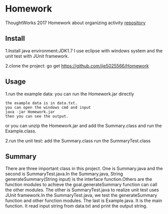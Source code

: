 # Homework
ThoughtWorks 2017 Homework about organizing activity
[repository](https://github.com/jie5025566/Homework)

## Install

1.Install java environment:JDK1.7
  I use eclipse with windows system and the unit test with JUnit framework.
  
2.clone the project:
     go get https://github.com/jie5025566/Homework
     
## Usage

1.run the example data:
  you can run the Homework.jar directly
  ```
  the example data is in data.txt. 
  you can open the windows cmd and input
  java -jar Homework.jar
  then you can see the output.
  ```
  or you can unzip the Homework.jar and add the Summary.class and run the Example.class.
  
2.run the unit test:
  add the Summary.class
  run the SummaryTest.class

## Summary

There are three important class in this project.
One is Summary.java and the second is SummaryTest.java.In the Summary.java, String generateSummary(String input) is the interface function.Others are the function modules to achieve the goal.generateSummary function can call the other modules.
The other is SummaryTest.java to realize unit test uses JUnit framework.In the SummaryTest.java, we test the generateSummary function
and other function modules.
The last is Example.java. It is the main function. It read input string from data.txt and print the output string.
